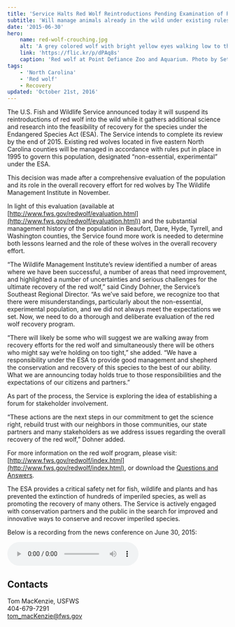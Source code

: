 ```yaml
---
title: 'Service Halts Red Wolf Reintroductions Pending Examination of Recovery Program'
subtitle: 'Will manage animals already in the wild under existing rules for non-essential, experimental population'
date: '2015-06-30'
hero:
    name: red-wolf-crouching.jpg
    alt: 'A grey colored wolf with bright yellow eyes walking low to the ground.'
    link: 'https://flic.kr/p/dPAq8s'
    caption: 'Red wolf at Point Defiance Zoo and Aquarium. Photo by Seth Bynum, PDZA.'
tags:
    - 'North Carolina'
    - 'Red wolf'
    - Recovery
updated: 'October 21st, 2016'
---
```


The U.S. Fish and Wildlife Service announced today it will suspend its reintroductions of red wolf into the wild while it gathers additional science and research into the feasibility of recovery for the species under the Endangered Species Act (ESA). The Service intends to complete its review by the end of 2015\. Existing red wolves located in five eastern North Carolina counties will be managed in accordance with rules put in place in 1995 to govern this population, designated “non-essential, experimental” under the ESA.

This decision was made after a comprehensive evaluation of the population and its role in the overall recovery effort for red wolves by The Wildlife Management Institute in November.

In light of this evaluation (available at [http://www.fws.gov/redwolf/evaluation.html](http://www.fws.gov/redwolf/evaluation.html)) and the substantial management history of the population in Beaufort, Dare, Hyde, Tyrrell, and Washington counties, the Service found more work is needed to determine both lessons learned and the role of these wolves in the overall recovery effort.

“The Wildlife Management Institute’s review identified a number of areas where we have been successful, a number of areas that need improvement, and highlighted a number of uncertainties and serious challenges for the ultimate recovery of the red wolf,” said Cindy Dohner, the Service’s Southeast Regional Director. “As we’ve said before, we recognize too that there were misunderstandings, particularly about the non-essential, experimental population, and we did not always meet the expectations we set. Now, we need to do a thorough and deliberate evaluation of the red wolf recovery program.

“There will likely be some who will suggest we are walking away from recovery efforts for the red wolf and simultaneously there will be others who might say we’re holding on too tight,” she added. “We have a responsibility under the ESA to provide good management and shepherd the conservation and recovery of this species to the best of our ability. What we are announcing today holds true to those responsibilities and the expectations of our citizens and partners.”

As part of the process, the Service is exploring the idea of establishing a forum for stakeholder involvement.

“These actions are the next steps in our commitment to get the science right, rebuild trust with our neighbors in those communities, our state partners and many stakeholders as we address issues regarding the overall recovery of the red wolf,” Dohner added.

For more information on the red wolf program, please visit: [http://www.fws.gov/redwolf/index.html](http://www.fws.gov/redwolf/index.html), or download the [Questions and Answers](http://www.fws.gov/southeast/es/pdf/red-wolf-faq-july-1-2015.pdf).

The ESA provides a critical safety net for fish, wildlife and plants and has prevented the extinction of hundreds of imperiled species, as well as promoting the recovery of many others. The Service is actively engaged with conservation partners and the public in the search for improved and innovative ways to conserve and recover imperiled species.

Below is a recording from the news conference on June 30, 2015:

<audio controls="" style="text-align:center;"><source src="http://www.fws.gov/southeast/audio/RedWolfNewsConference20150630.mp3" type="audio/mpeg"> Your browser does not support the audio element.</audio>

## Contacts

Tom MacKenzie, USFWS  
404-679-7291  
[tom_macKenzie@fws.gov](mailto:tom_macKenzie@fws.gov)
